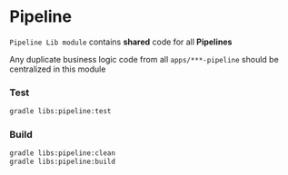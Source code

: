 # Pipeline

`Pipeline Lib module` contains **shared** code for all **Pipelines** 

Any duplicate business logic code from all `apps/***-pipeline` should be centralized in this module

### Test
```bash
gradle libs:pipeline:test
```
### Build
```bash
gradle libs:pipeline:clean
gradle libs:pipeline:build
```
